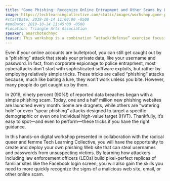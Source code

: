 ```yaml
---
title: "Gone Phishing: Recognize Online Entrapment and Other Scams by Learning How to Launch Your Own Phishing Attack Website"
image: https://techlearningcollective.com/static/images/workshop.gone-phishing-how-to-recognize-fake-websites-and-other-online-scams.blue.rectangle.png
#startDate: 2019-10-14 11:00:00 -0500
#endDate: 2019-10-14 11:45:00 -0500
#location: Triangle Arts Association
speaker: anarchotechnyc
teaser: This workshop is a combination “attack/defense” exercise focusing on Web-based social engineering attacks. Participants will practice both how to launch their own attacks as well as how to defend against them.
---
```


Even if your online accounts are bulletproof, you can still get caught out by a “phishing” attack that steals your private data, like your username and password. In fact, from corporate espionage to police entrapment, most cyberattacks don’t start with sophisticated software exploits, but rather by employing relatively simple tricks. These tricks are called “phishing” attacks because, much like baiting a lure, they won’t work unless you bite. However, many people do get caught up by them.

In 2019, ninety percent (90%!) of reported data breaches began with a simple phishing scam. Today, one and a half million new phishing websites are launched every month. Some are dragnets, while others are “watering hole” or even “spear phishing” attacks designed to target a specific demographic or even one individual high-value target (HVT). Thankfully, it’s easy to spot—and even to perform—these tricks if you have the right guidance.

In this hands-on digital workshop presented in collaboration with the radical queer and femme Tech Learning Collective, you will have the opportunity to create and deploy your own phishing Web site that can steal usernames and passwords from unsuspecting victims. By learning how attackers including law enforcement officers (LEOs) build pixel-perfect replicas of familiar sites like the Facebook login screen, you will also gain the skills you need to more quickly recognize the signs of a malicious web site, email, or other online scam.

